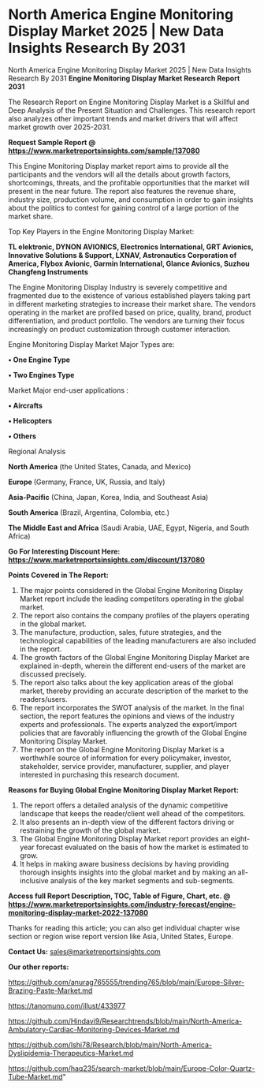 # North America Engine Monitoring Display Market 2025 | New Data Insights Research By 2031
North America Engine Monitoring Display Market 2025 | New Data Insights Research By 2031
<strong>Engine Monitoring Display Market Research Report 2031</strong>

The Research Report on Engine Monitoring Display Market is a Skillful and Deep Analysis of the Present Situation and Challenges. This research report also analyzes other important trends and market drivers that will affect market growth over 2025-2031.

<strong>Request Sample Report @ <a href=https://www.marketreportsinsights.com/sample/137080>https://www.marketreportsinsights.com/sample/137080</a></strong>

This Engine Monitoring Display market report aims to provide all the participants and the vendors will all the details about growth factors, shortcomings, threats, and the profitable opportunities that the market will present in the near future. The report also features the revenue share, industry size, production volume, and consumption in order to gain insights about the politics to contest for gaining control of a large portion of the market share.

Top Key Players in the Engine Monitoring Display Market:

<strong>TL elektronic, DYNON AVIONICS, Electronics International, GRT Avionics, Innovative Solutions & Support, LXNAV, Astronautics Corporation of America, Flybox Avionic, Garmin International, Glance Avionics, Suzhou Changfeng Instruments</strong>

The Engine Monitoring Display Industry is severely competitive and fragmented due to the existence of various established players taking part in different marketing strategies to increase their market share. The vendors operating in the market are profiled based on price, quality, brand, product differentiation, and product portfolio. The vendors are turning their focus increasingly on product customization through customer interaction.

Engine Monitoring Display Market Major Types are:

<strong>• One Engine Type

• Two Engines Type</strong>

Market Major end-user applications :

<strong>• Aircrafts

• Helicopters

• Others</strong>

Regional Analysis

</u><strong><b>North America</b></strong> (the United States, Canada, and Mexico)

<strong><b>Europe </b></strong>(Germany, France, UK, Russia, and Italy)

<strong><b>Asia-Pacific</b></strong> (China, Japan, Korea, India, and Southeast Asia)

<strong><b>South America</b></strong> (Brazil, Argentina, Colombia, etc.)

<strong><b>The Middle East and Africa</b></strong> (Saudi Arabia, UAE, Egypt, Nigeria, and South Africa)

<strong>Go For Interesting Discount Here: <a href=https://www.marketreportsinsights.com/discount/137080>https://www.marketreportsinsights.com/discount/137080</a></strong>

<strong>Points Covered in The Report:</strong>
<ol>
  <li>The major points considered in the Global Engine Monitoring Display Market report include the leading competitors operating in the global market.</li>
  <li>The report also contains the company profiles of the players operating in the global market.</li>
  <li>The manufacture, production, sales, future strategies, and the technological capabilities of the leading manufacturers are also included in the report.</li>
  <li>The growth factors of the Global Engine Monitoring Display Market are explained in-depth, wherein the different end-users of the market are discussed precisely.</li>
  <li>The report also talks about the key application areas of the global market, thereby providing an accurate description of the market to the readers/users.</li>
  <li>The report incorporates the SWOT analysis of the market. In the final section, the report features the opinions and views of the industry experts and professionals. The experts analyzed the export/import policies that are favorably influencing the growth of the Global Engine Monitoring Display Market.</li>
  <li>The report on the Global Engine Monitoring Display Market is a worthwhile source of information for every policymaker, investor, stakeholder, service provider, manufacturer, supplier, and player interested in purchasing this research document.</li>
</ol>
<strong>Reasons for Buying Global Engine Monitoring Display Market Report:</strong>

<ol>
  <li>The report offers a detailed analysis of the dynamic competitive landscape that keeps the reader/client well ahead of the competitors.</li>
  <li>It also presents an in-depth view of the different factors driving or restraining the growth of the global market.</li>
  <li>The Global Engine Monitoring Display Market report provides an eight-year forecast evaluated on the basis of how the market is estimated to grow.</li>
  <li>It helps in making aware business decisions by having providing thorough insights insights into the global market and by making an all-inclusive analysis of the key market segments and sub-segments.</li>
</ol>
<strong>Access full Report Description, TOC, Table of Figure, Chart, etc. @ <a href=https://www.marketreportsinsights.com/industry-forecast/engine-monitoring-display-market-2022-137080>https://www.marketreportsinsights.com/industry-forecast/engine-monitoring-display-market-2022-137080</a></strong>


Thanks for reading this article; you can also get individual chapter wise section or region wise report version like Asia, United States, Europe.

<strong>Contact Us:</strong>
sales@marketreportsinsights.com

<strong>Our other reports:</strong>

<a href=https://github.com/anurag765555/trending765/blob/main/Europe-Silver-Brazing-Paste-Market.md>https://github.com/anurag765555/trending765/blob/main/Europe-Silver-Brazing-Paste-Market.md</a>

<a href=https://tanomuno.com/illust/433977>https://tanomuno.com/illust/433977</a>

<a href=https://github.com/Hindavi9/Researchtrends/blob/main/North-America-Ambulatory-Cardiac-Monitoring-Devices-Market.md>https://github.com/Hindavi9/Researchtrends/blob/main/North-America-Ambulatory-Cardiac-Monitoring-Devices-Market.md</a>

<a href=https://github.com/Ishi78/Research/blob/main/North-America-Dyslipidemia-Therapeutics-Market.md>https://github.com/Ishi78/Research/blob/main/North-America-Dyslipidemia-Therapeutics-Market.md</a>

<a href=https://github.com/haq235/search-market/blob/main/Europe-Color-Quartz-Tube-Market.md>https://github.com/haq235/search-market/blob/main/Europe-Color-Quartz-Tube-Market.md</a>"
